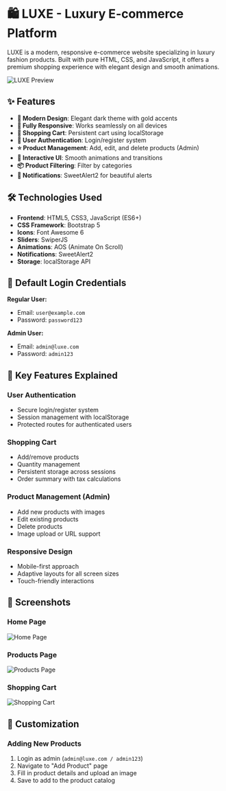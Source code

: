 # 🛍️ LUXE - Luxury E-commerce Platform

LUXE is a modern, responsive e-commerce website specializing in luxury fashion products. Built with pure HTML, CSS, and JavaScript, it offers a premium shopping experience with elegant design and smooth animations.

![LUXE Preview](https://images.unsplash.com/photo-1558769132-cb1aea458c5e?q=80&w=2670&auto=format&fit=crop)

## ✨ Features

- **🎨 Modern Design**: Elegant dark theme with gold accents
- **📱 Fully Responsive**: Works seamlessly on all devices
- **🛒 Shopping Cart**: Persistent cart using localStorage
- **🔐 User Authentication**: Login/register system
- **⭐ Product Management**: Add, edit, and delete products (Admin)
- **🎯 Interactive UI**: Smooth animations and transitions
- **📦 Product Filtering**: Filter by categories
- **💬 Notifications**: SweetAlert2 for beautiful alerts

## 🛠️ Technologies Used

- **Frontend**: HTML5, CSS3, JavaScript (ES6+)
- **CSS Framework**: Bootstrap 5
- **Icons**: Font Awesome 6
- **Sliders**: SwiperJS
- **Animations**: AOS (Animate On Scroll)
- **Notifications**: SweetAlert2
- **Storage**: localStorage API

## 👤 Default Login Credentials

**Regular User:**  
- Email: `user@example.com`  
- Password: `password123`

**Admin User:**  
- Email: `admin@luxe.com`  
- Password: `admin123`

## 🎯 Key Features Explained

### User Authentication
- Secure login/register system
- Session management with localStorage
- Protected routes for authenticated users

### Shopping Cart
- Add/remove products
- Quantity management
- Persistent storage across sessions
- Order summary with tax calculations

### Product Management (Admin)
- Add new products with images
- Edit existing products
- Delete products
- Image upload or URL support

### Responsive Design
- Mobile-first approach
- Adaptive layouts for all screen sizes
- Touch-friendly interactions

## 📸 Screenshots

### Home Page
![Home Page](https://images.unsplash.com/photo-1558769132-cb1aea458c5e?q=80&w=600&auto=format&fit=crop)

### Products Page
![Products Page](https://images.unsplash.com/photo-1441986300917-64674bd600d8?q=80&w=600&auto=format&fit=crop)

### Shopping Cart
![Shopping Cart](https://images.unsplash.com/photo-1555529771-7888783a18d3?q=80&w=600&auto=format&fit=crop)

## 🔧 Customization

### Adding New Products
1. Login as admin (`admin@luxe.com / admin123`)
2. Navigate to "Add Product" page
3. Fill in product details and upload an image
4. Save to add to the product catalog
